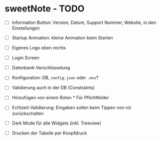 # sweetNote - TODO

- [ ] Information Button: Version, Datum, Support Nummer, Website, in den Einstellungen
- [ ] Startup Animation: kleine Animation beim Starten
- [ ] Eigenes Logo oben rechts
- [ ] Login Screen
- [ ] Datenbank-Verschlüsselung
- [ ] Konfiguration: DB, `config.json` oder `.env`?
- [ ] Validierung auch in der DB (Constraints)
- [ ] Hinzufügen von einem Roten * Für Pflichtfelder
- [ ] Echtzeit-Validierung: Eingaben sollen beim Tippen von rot zurückschalten
- [ ] Dark Mode für alle Widgets (inkl. Treeview)
- [ ] Drucken der Tabelle per Knopfdruck

